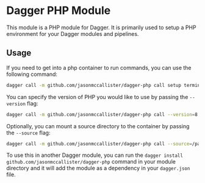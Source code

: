 # Dagger PHP Module

This module is a PHP module for Dagger. It is primarily used to setup a PHP environment for your Dagger modules and pipelines.

## Usage

If you need to get into a php container to run commands, you can use the following command:

```bash
dagger call -m github.com/jasonmccallister/dagger-php call setup terminal
```

You can specify the version of PHP you would like to use by passing the `--version` flag:

```bash
dagger call -m github.com/jasonmccallister/dagger-php call --version=8.3 setup
```

Optionally, you can mount a source directory to the container by passing the `--source` flag:

```bash
dagger call -m github.com/jasonmccallister/dagger-php call --source=/path/to/source setup terminal
```

To use this in another Dagger module, you can run the `dagger install github.com/jasonmccallister/dagger-php` command in your module directory and it will add the module as a dependency in your `dagger.json` file.
